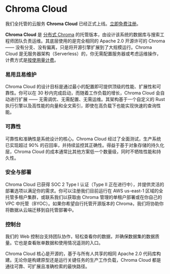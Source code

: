# Chroma Cloud

我们全托管的云服务 **Chroma Cloud** 已经正式上线。[立即免费注册](https://trychroma.com/signup)。

**Chroma Cloud** 是 [分布式 Chroma](../docs/overview/architecture) 的托管版本，由设计该系统的数据库与搜索工程师团队负责运维。其底层使用的是完全相同的 Apache 2.0 开源许可的 Chroma —— 没有分支、没有偏离，只是将开源引擎扩展到了大规模运行。Chroma Cloud 是无服务器架构（Serverless）的，你无需配置服务器或考虑运维操作，计费方式是[按使用量计费](./pricing)。

### 易用且易维护

Chroma Cloud 的设计目标是通过最小的配置即可提供顶级的性能、扩展性和可靠性。你可以在 30 秒内完成启动，而随着工作负载的增长，Chroma Cloud 会自动进行扩展 —— 无需调优、无需配置、无需运维。其架构基于一个自定义的 Rust 执行引擎以及高性能的向量和全文索引，即使在高负载下也能实现快速的查询性能。

### 可靠性

可靠性和准确性是系统设计的核心。Chroma Cloud 经过了全面测试，生产系统已实现超过 90% 的召回率，并持续监控其正确性。得益于基于对象存储的持久化层，Chroma Cloud 的成本通常比其他方案低一个数量级，同时不牺牲性能和持久性。

### 安全与部署

Chroma Cloud 已获得 SOC 2 Type I 认证（Type II 正在进行中），并提供灵活的部署选项以满足你的需求。你可以注册我们目前运行在 AWS us-east-1 区域的全托管多租户集群，或联系我们以获取由 Chroma 管理的单租户部署或在你自己的 VPC 中托管（BYOC）。如果你希望自行托管开源版本的 Chroma，我们将协助你将数据从云端迁移到自托管部署中。

### 控制台

我们的 Web 控制台支持团队协作，轻松查看你的数据，并确保数据集的数据质量。它也是查看账单数据和使用情况遥测的入口。

Chroma Cloud 核心是开源的，基于与所有人共享的相同 Apache 2.0 代码库构建。无论你是构建原型还是运行关键任务的生产工作负载，Chroma Cloud 都是通往可靠、可扩展且准确检索的最快路径。